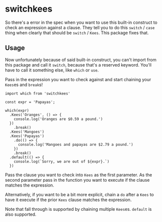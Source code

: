 # switchkees

So there's a error in the spec when you want to use this built-in construct to check an expression against a clause. They tell you to do this `switch` / `case` thing when clearly that should be `switch` / `Kees`. This package fixes that.

## Usage

Now unfortunately because of said built-in construct, you can't import from this package and call it `switch`, because that's a reserved keyword. You'll have to call it something else, like `which` or `use`.

Pass in the expression you want to check against and start chaining your `Kees`es and `break`s!

```
import which from 'switchkees'

const expr = 'Papayas';

which(expr)
  .Kees('Oranges', () => {
    console.log('Oranges are $0.59 a pound.')
  })
    .break()
  .Kees('Mangoes')
  .Kees('Papayas')
    .do(() => {
      console.log('Mangoes and papayas are $2.79 a pound.')
    })
    .break()
  .default(() => {
    console.log(`Sorry, we are out of ${expr}.`)
  })
```
Pass the clause you want to check into `Kees` as the first parameter. As the second parameter pass in the function you want to execute if the clause matches the expression.

Alternatively, if you want to be a bit more explicit, chain a `do` after a `Kees` to have it execute if the prior `Kees` clause matches the expression.

Note that fall through is supported by chaining multiple `Kees`es. `default` is also supported.